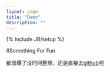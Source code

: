 ```yaml
---
layout: page
title: "Demo"
description: ""
---
```

{% include JB/setup %}

<!--<h1 class="title">Something For Fun</h1>-->

<!--* 我从来都不发状态 [src](https://gist.github.com/2376278)  [demo](http://houkanshandemo.sinaapp.com/dt_status/index.html)-->

#Something For Fun

都弱爆了没时间整理，还是直接去[github](http://github.com/houkanshan)吧

